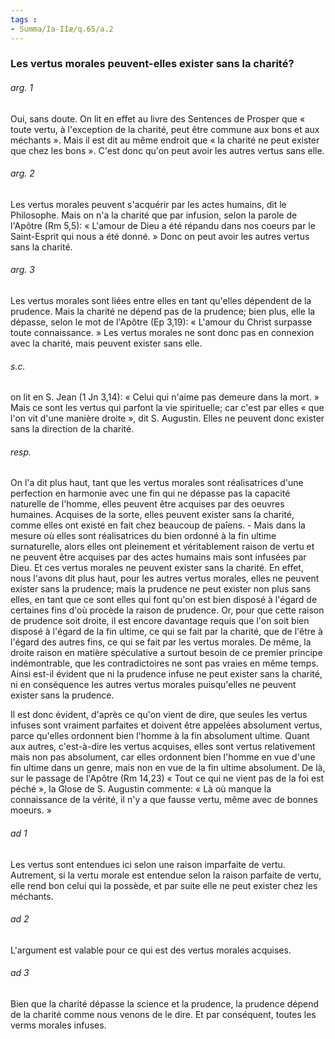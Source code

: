 ```yaml
---
tags : 
- Summa/Ia-IIæ/q.65/a.2
---
```


### Les vertus morales peuvent-elles exister sans la charité?

###### arg. 1
Oui, sans doute. On lit en effet au livre des Sentences de Prosper que « toute vertu, à l'exception de la charité, peut être commune aux bons et aux méchants ». Mais il est dit au même endroit que « la charité ne peut exister que chez les bons ». C'est donc qu'on peut avoir les autres vertus sans elle. 

###### arg. 2
Les vertus morales peuvent s'acquérir par les actes humains, dit le Philosophe. Mais on n'a la charité que par infusion, selon la parole de l'Apôtre (Rm 5,5): « L'amour de Dieu a été répandu dans nos coeurs par le Saint-Esprit qui nous a été donné. » Donc on peut avoir les autres vertus sans la charité. 

###### arg. 3
Les vertus morales sont liées entre elles en tant qu'elles dépendent de la prudence. Mais la charité ne dépend pas de la prudence; bien plus, elle la dépasse, selon le mot de l'Apôtre (Ep 3,19): « L'amour du Christ surpasse toute connaissance. » Les vertus morales ne sont donc pas en connexion avec la charité, mais peuvent exister sans elle. 

###### s.c.
on lit en S. Jean (1 Jn 3,14): « Celui qui n'aime pas demeure dans la mort. » Mais ce sont les vertus qui parfont la vie spirituelle; car c'est par elles « que l'on vit d'une manière droite », dit S. Augustin. Elles ne peuvent donc exister sans la direction de la charité. 

###### resp.
On l'a dit plus haut, tant que les vertus morales sont réalisatrices d'une perfection en harmonie avec une fin qui ne dépasse pas la capacité naturelle de l'homme, elles peuvent être acquises par des oeuvres humaines. Acquises de la sorte, elles peuvent exister sans la charité, comme elles ont existé en fait chez beaucoup de paîens. - Mais dans la mesure où elles sont réalisatrices du bien ordonné à la fin ultime surnaturelle, alors elles ont pleinement et véritablement raison de vertu et ne peuvent être acquises par des actes humains mais sont infusées par Dieu. Et ces vertus morales ne peuvent exister sans la charité. En effet, nous l'avons dit plus haut, pour les autres vertus morales, elles ne peuvent exister sans la prudence; mais la prudence ne peut exister non plus sans elles, en tant que ce sont elles qui font qu'on est bien disposé à l'égard de certaines fins d'où procède la raison de prudence. Or, pour que cette raison de prudence soit droite, il est encore davantage requis que l'on soit bien disposé à l'égard de la fin ultime, ce qui se fait par la charité, que de l'être à l'égard des autres fins, ce qui se fait par les vertus morales. De même, la droite raison en matière spéculative a surtout besoin de ce premier principe indémontrable, que les contradictoires ne sont pas vraies en même temps. Ainsi est-il évident que ni la prudence infuse ne peut exister sans la charité, ni en conséquence les autres vertus morales puisqu'elles ne peuvent exister sans la prudence. 

Il est donc évident, d'après ce qu'on vient de dire, que seules les vertus infuses sont vraiment parfaites et doivent être appelées absolument vertus, parce qu'elles ordonnent bien l'homme à la fin absolument ultime. Quant aux autres, c'est-à-dire les vertus acquises, elles sont vertus relativement mais non pas absolument, car elles ordonnent bien l'homme en vue d'une fin ultime dans un genre, mais non en vue de la fin ultime absolument. De là, sur le passage de l'Apôtre (Rm 14,23) « Tout ce qui ne vient pas de la foi est péché », la Glose de S. Augustin commente: « Là où manque la connaissance de la vérité, il n'y a que fausse vertu, même avec de bonnes moeurs. » 

###### ad 1
Les vertus sont entendues ici selon une raison imparfaite de vertu. Autrement, si la vertu morale est entendue selon la raison parfaite de vertu, elle rend bon celui qui la possède, et par suite elle ne peut exister chez les méchants. 

###### ad 2
L'argument est valable pour ce qui est des vertus morales acquises. 

###### ad 3
Bien que la charité dépasse la science et la prudence, la prudence dépend de la charité comme nous venons de le dire. Et par conséquent, toutes les verms morales infuses. 

